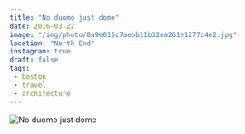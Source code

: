 ```yaml
---
title: "No duomo just dome"
date: 2016-03-22
image: "/img/photo/8a9e015c7aebb11b32ea261e1277c4e2.jpg"
location: "North End"
instagram: true
draft: false
tags:
 - boston
 - travel
 - architecture
---
```


![No duomo just dome](/img/photo/8a9e015c7aebb11b32ea261e1277c4e2.jpg)
